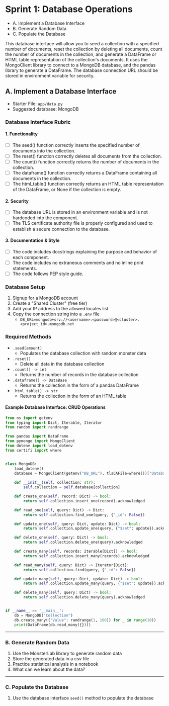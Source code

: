 # Sprint 1: Database Operations
- A. Implement a Database Interface
- B. Generate Random Data
- C. Populate the Database

This database interface will allow you to seed a collection with a specified number of documents, reset the collection by deleting all documents, count the number of documents in the collection, and generate a DataFrame or HTML table representation of the collection's documents. It uses the MongoClient library to connect to a MongoDB database, and the pandas library to generate a DataFrame. The database connection URL should be stored in environment variable for security.

## A. Implement a Database Interface
- Starter File: `app/data.py`
- Suggested database: MongoDB

### Database Interface Rubric

#### 1. Functionality
- [ ] The seed() function correctly inserts the specified number of documents into the collection.
- [ ] The reset() function correctly deletes all documents from the collection.
- [ ] The count() function correctly returns the number of documents in the collection.
- [ ] The dataframe() function correctly returns a DataFrame containing all documents in the collection.
- [ ] The html_table() function correctly returns an HTML table representation of the DataFrame, or None if the collection is empty.

#### 2. Security
- [ ] The database URL is stored in an environment variable and is not hardcoded into the component.
- [ ] The TLS certificate authority file is properly configured and used to establish a secure connection to the database.

#### 3. Documentation & Style
- [ ] The code includes docstrings explaining the purpose and behavior of each component.
- [ ] The code includes no extraneous comments and no inline print statements.
- [ ] The code follows PEP style guide.

### Database Setup
1. Signup for a MongoDB account
2. Create a "Shared Cluster" (free tier)
3. Add your IP address to the allowed locales list
4. Copy the connection string into a `.env` file
    - `DB_URL=mongodb+srv://<username>:<password>@<cluster>.<project_id>.mongodb.net`

### Required Methods
- `.seed(amount)`
  - Populates the database collection with random monster data
- `.reset()`
  - Delete all data in the database collection
- `.count() -> int`
  - Returns the number of records in the database collection
- `.dataframe() -> DataBase`
  - Returns the collection in the form of a pandas DataFrame
- `.html_table() -> str`
  - Returns the collection in the form of an HTML table

#### Example Database Interface: CRUD Operations
```python
from os import getenv
from typing import Dict, Iterable, Iterator
from random import randrange

from pandas import DataFrame
from pymongo import MongoClient
from dotenv import load_dotenv
from certifi import where


class MongoDB:
    load_dotenv()
    database = MongoClient(getenv("DB_URL"), tlsCAFile=where())["Database"]
    
    def __init__(self, collection: str):
        self.collection = self.database[collection]

    def create_one(self, record: Dict) -> bool:
        return self.collection.insert_one(record).acknowledged

    def read_one(self, query: Dict) -> Dict:
        return self.collection.find_one(query, {"_id": False})

    def update_one(self, query: Dict, update: Dict) -> bool:
        return self.collection.update_one(query, {"$set": update}).acknowledged

    def delete_one(self, query: Dict) -> bool:
        return self.collection.delete_one(query).acknowledged

    def create_many(self, records: Iterable[Dict]) -> bool:
        return self.collection.insert_many(records).acknowledged

    def read_many(self, query: Dict) -> Iterator[Dict]:
        return self.collection.find(query, {"_id": False})

    def update_many(self, query: Dict, update: Dict) -> bool:
        return self.collection.update_many(query, {"$set": update}).acknowledged

    def delete_many(self, query: Dict) -> bool:
        return self.collection.delete_many(query).acknowledged


if __name__ == '__main__':
    db = MongoDB("Collection")
    db.create_many({"Value": randrange(1, 100)} for _ in range(10))
    print(DataFrame(db.read_many({})))

```

---

### B. Generate Random Data
1. Use the MonsterLab library to generate random data
2. Store the generated data in a csv file
3. Practice statistical analysis in a notebook
4. What can we learn about the data?

---

### C. Populate the Database
1. Use the database interface `seed()` method to populate the database

